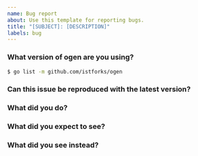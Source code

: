 ```yaml
---
name: Bug report
about: Use this template for reporting bugs.
title: "[SUBJECT]: [DESCRIPTION]"
labels: bug
---
```


<!-- Please answer these questions before submitting your issue. Thanks! -->

### What version of ogen are you using?

```bash
$ go list -m github.com/istforks/ogen
```

### Can this issue be reproduced with the latest version?

<!-- Yes/no -->

### What did you do?

<!--
Write the steps of reproducing the bug.

Link to schema/small snippet of schema will be helpful.
-->

### What did you expect to see?

<!-- The expected behavior -->

### What did you see instead?

<!-- The observed behavior -->

